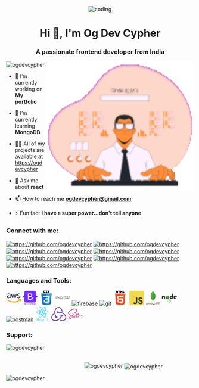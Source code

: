 <p align="center"><img  alt="coding" src="https://images.unsplash.com/photo-1588354924596-71b1cb1393fb?w=500&auto=format&fit=crop&q=60&ixlib=rb-4.0.3&ixid=M3wxMjA3fDB8MHxzZWFyY2h8MTh8fGhhY2tlcnxlbnwwfHwwfHx8MA%3D%3D"/></p>
<h1 align="center">Hi 👋, I'm Og Dev Cypher</h1>
<h3 align="center">A passionate frontend developer from India</h3>
<img align="right" alt="coding" width="400" src="/coder.gif"/>

<p align="left"> <img src="https://komarev.com/ghpvc/?username=ogdevcypher&label=Profile%20views&color=0e75b6&style=flat" alt="ogdevcypher" /> </p>

- 🔭 I’m currently working on **My portfolio**

- 🌱 I’m currently learning **MongoDB**

- 👨‍💻 All of my projects are available at [https://ogdevcypher](https://ogdevcypher)

- 💬 Ask me about **react**

- 📫 How to reach me **ogdevcypher@gmail.com**

- ⚡ Fun fact **I have a super power...don't tell anyone**

<h3 align="left">Connect with me:</h3>
<p align="left">
<a href="https://codepen.io/https://github.com/ogdevcypher" target="blank"><img align="center" src="https://raw.githubusercontent.com/rahuldkjain/github-profile-readme-generator/master/src/images/icons/Social/codepen.svg" alt="https://github.com/ogdevcypher" height="30" width="40" /></a>
<a href="https://linkedin.com/in/https://github.com/ogdevcypher" target="blank"><img align="center" src="https://raw.githubusercontent.com/rahuldkjain/github-profile-readme-generator/master/src/images/icons/Social/linked-in-alt.svg" alt="https://github.com/ogdevcypher" height="30" width="40" /></a>
<a href="https://stackoverflow.com/users/https://github.com/ogdevcypher" target="blank"><img align="center" src="https://raw.githubusercontent.com/rahuldkjain/github-profile-readme-generator/master/src/images/icons/Social/stack-overflow.svg" alt="https://github.com/ogdevcypher" height="30" width="40" /></a>
<a href="https://codesandbox.com/https://github.com/ogdevcypher" target="blank"><img align="center" src="https://raw.githubusercontent.com/rahuldkjain/github-profile-readme-generator/master/src/images/icons/Social/codesandbox.svg" alt="https://github.com/ogdevcypher" height="30" width="40" /></a>
<a href="https://fb.com/https://github.com/ogdevcypher" target="blank"><img align="center" src="https://raw.githubusercontent.com/rahuldkjain/github-profile-readme-generator/master/src/images/icons/Social/facebook.svg" alt="https://github.com/ogdevcypher" height="30" width="40" /></a>
<a href="https://www.youtube.com/c/https://github.com/ogdevcypher" target="blank"><img align="center" src="https://raw.githubusercontent.com/rahuldkjain/github-profile-readme-generator/master/src/images/icons/Social/youtube.svg" alt="https://github.com/ogdevcypher" height="30" width="40" /></a>
<a href="https://discord.gg/https://github.com/ogdevcypher" target="blank"><img align="center" src="https://raw.githubusercontent.com/rahuldkjain/github-profile-readme-generator/master/src/images/icons/Social/discord.svg" alt="https://github.com/ogdevcypher" height="30" width="40" /></a>
</p>

<h3 align="left">Languages and Tools:</h3>
<p align="left"> <a href="https://aws.amazon.com" target="_blank" rel="noreferrer"> <img src="https://raw.githubusercontent.com/devicons/devicon/master/icons/amazonwebservices/amazonwebservices-original-wordmark.svg" alt="aws" width="40" height="40"/> </a> <a href="https://getbootstrap.com" target="_blank" rel="noreferrer"> <img src="https://raw.githubusercontent.com/devicons/devicon/master/icons/bootstrap/bootstrap-plain-wordmark.svg" alt="bootstrap" width="40" height="40"/> </a> <a href="https://www.w3schools.com/css/" target="_blank" rel="noreferrer"> <img src="https://raw.githubusercontent.com/devicons/devicon/master/icons/css3/css3-original-wordmark.svg" alt="css3" width="40" height="40"/> </a> <a href="https://expressjs.com" target="_blank" rel="noreferrer"> <img src="https://raw.githubusercontent.com/devicons/devicon/master/icons/express/express-original-wordmark.svg" alt="express" width="40" height="40"/> </a> <a href="https://firebase.google.com/" target="_blank" rel="noreferrer"> <img src="https://www.vectorlogo.zone/logos/firebase/firebase-icon.svg" alt="firebase" width="40" height="40"/> </a> <a href="https://git-scm.com/" target="_blank" rel="noreferrer"> <img src="https://www.vectorlogo.zone/logos/git-scm/git-scm-icon.svg" alt="git" width="40" height="40"/> </a> <a href="https://www.w3.org/html/" target="_blank" rel="noreferrer"> <img src="https://raw.githubusercontent.com/devicons/devicon/master/icons/html5/html5-original-wordmark.svg" alt="html5" width="40" height="40"/> </a> <a href="https://developer.mozilla.org/en-US/docs/Web/JavaScript" target="_blank" rel="noreferrer"> <img src="https://raw.githubusercontent.com/devicons/devicon/master/icons/javascript/javascript-original.svg" alt="javascript" width="40" height="40"/> </a> <a href="https://www.mongodb.com/" target="_blank" rel="noreferrer"> <img src="https://raw.githubusercontent.com/devicons/devicon/master/icons/mongodb/mongodb-original-wordmark.svg" alt="mongodb" width="40" height="40"/> </a> <a href="https://nodejs.org" target="_blank" rel="noreferrer"> <img src="https://raw.githubusercontent.com/devicons/devicon/master/icons/nodejs/nodejs-original-wordmark.svg" alt="nodejs" width="40" height="40"/> </a> <a href="https://postman.com" target="_blank" rel="noreferrer"> <img src="https://www.vectorlogo.zone/logos/getpostman/getpostman-icon.svg" alt="postman" width="40" height="40"/> </a> <a href="https://reactjs.org/" target="_blank" rel="noreferrer"> <img src="https://raw.githubusercontent.com/devicons/devicon/master/icons/react/react-original-wordmark.svg" alt="react" width="40" height="40"/> </a> <a href="https://redux.js.org" target="_blank" rel="noreferrer"> <img src="https://raw.githubusercontent.com/devicons/devicon/master/icons/redux/redux-original.svg" alt="redux" width="40" height="40"/> </a> <a href="https://sass-lang.com" target="_blank" rel="noreferrer"> <img src="https://raw.githubusercontent.com/devicons/devicon/master/icons/sass/sass-original.svg" alt="sass" width="40" height="40"/> </a> </p>

<h3 align="left">Support:</h3>
<p><a href="https://www.buymeacoffee.com/ogdevcypher"> <img align="left" src="https://cdn.buymeacoffee.com/buttons/v2/default-yellow.png" height="50" width="210" alt="ogdevcypher" /></a></p><br><br>

<p><img align="left" src="https://github-readme-stats.vercel.app/api/top-langs?username=ogdevcypher&show_icons=true&locale=en&layout=compact" alt="ogdevcypher" /></p>

<p>&nbsp;<img align="center" src="https://github-readme-stats.vercel.app/api?username=ogdevcypher&show_icons=true&locale=en" alt="ogdevcypher" /></p>

<p><img align="center" src="https://github-readme-streak-stats.herokuapp.com/?user=ogdevcypher&" alt="ogdevcypher" /></p>
